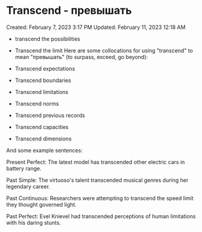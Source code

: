 # Transcend - превышать

Created: February 7, 2023 3:17 PM
Updated: February 11, 2023 12:18 AM

- transcend the possibilities
- Transcend the limit
Here are some collocations for using "transcend" to mean "превышать" (to surpass, exceed, go beyond):

- Transcend expectations
- Transcend boundaries
- Transcend limitations
- Transcend norms 
- Transcend previous records
- Transcend capacities 
- Transcend dimensions 

And some example sentences:

Present Perfect: The latest model has transcended other electric cars in battery range.

Past Simple: The virtuoso's talent transcended musical genres during her legendary career.  

Past Continuous: Researchers were attempting to transcend the speed limit they thought governed light.  

Past Perfect: Evel Knievel had transcended perceptions of human limitations with his daring stunts.